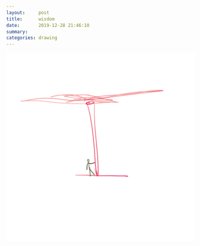 ```yaml
---
layout:     post
title:      wisdom
date:       2019-12-28 21:46:10
summary:    
categories: drawing
---
```

![wisdom](/images/diary/wisdom.png ".")
